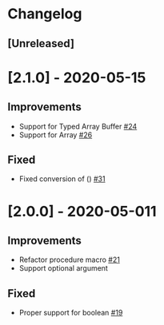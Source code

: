 # Changelog

## [Unreleased]

# [2.1.0] - 2020-05-15

## Improvements
- Support for Typed Array Buffer [#24](https://github.com/infinyon/node-bindgen/pull/24)
- Support for Array [#26](https://github.com/infinyon/node-bindgen/pull/26)

## Fixed
- Fixed conversion of () [#31](https://github.com/infinyon/node-bindgen/pull/31)

# [2.0.0] - 2020-05-011

## Improvements
- Refactor procedure macro [#21](https://github.com/infinyon/node-bindgen/pull/21)
- Support optional argument

## Fixed

- Proper support for boolean [#19](https://github.com/infinyon/node-bindgen/pull/19)